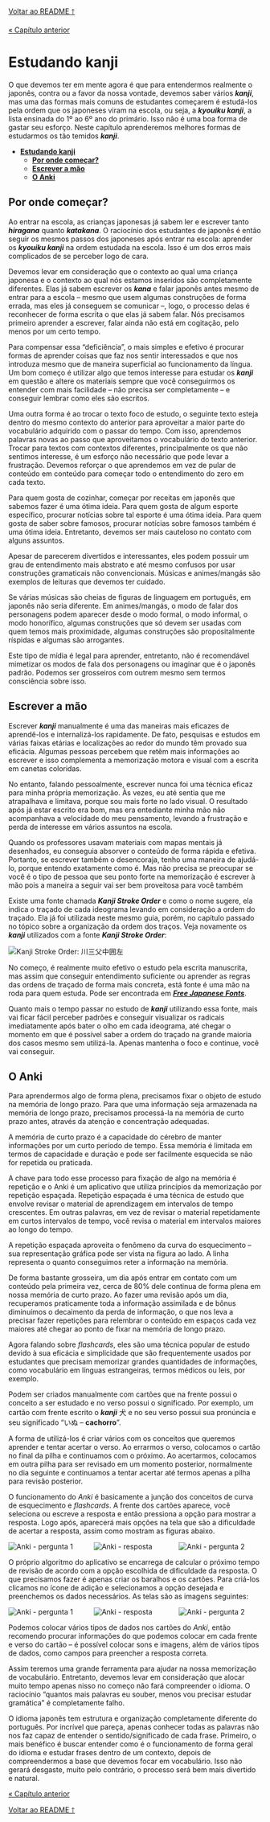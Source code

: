 [Voltar ao README 🡑](../README.md)

[« Capítulo anterior](lição04.md)

# **Estudando kanji**
O que devemos ter em mente agora é que para entendermos realmente o japonês, contra ou a favor da nossa vontade, devemos saber vários ***kanji***, mas uma das formas mais comuns de estudantes começarem é estudá-los pela ordem que os japoneses viram na escola, ou seja, a ***kyouiku kanji***, a lista ensinada do 1º ao 6º ano do primário.
Isso não é uma boa forma de gastar seu esforço.
Neste capítulo aprenderemos melhores formas de estudarmos os tão temidos ***kanji***.

- [**Estudando kanji**](#estudando-kanji)
	- [**Por onde começar?**](#por-onde-começar)
	- [**Escrever a mão**](#escrever-a-mão)
	- [**O Anki**](#o-anki)

## **Por onde começar?**
Ao entrar na escola, as crianças japonesas já sabem ler e escrever tanto ***hiragana*** quanto ***katakana***.
O raciocínio dos estudantes de japonês é então seguir os mesmos passos dos japoneses após entrar na escola: aprender os ***kyouiku kanji*** na ordem estudada na escola.
Isso é um dos erros mais complicados de se perceber logo de cara.

Devemos levar em consideração que o contexto ao qual uma criança japonesa e o contexto ao qual nós estamos inseridos são completamente diferentes.
Elas já sabem  escrever os ***kana*** e falar japonês antes mesmo de entrar para a escola – mesmo que usem algumas construções de forma errada, mas eles já conseguem se comunicar –, logo, o processo delas é reconhecer de forma escrita o que elas já sabem falar.
Nós precisamos primeiro aprender a escrever, falar ainda não está em cogitação, pelo menos por um certo tempo.

Para compensar essa “deficiência”, o mais simples e efetivo é procurar formas de aprender coisas que faz nos sentir interessados e que nos introduza mesmo que de maneira superficial ao funcionamento da língua.
Um bom começo é utilizar algo que temos interesse para estudar os ***kanji*** em questão e altere os materiais sempre que você conseguirmos os entender com mais facilidade – não precisa ser completamente – e conseguir lembrar como eles são escritos.

Uma outra forma é ao trocar o texto foco de estudo, o seguinte texto esteja dentro do mesmo contexto do anterior para aproveitar a maior parte do vocabulário adquirido com o passar do tempo.
Com isso, aprendemos palavras novas ao passo que aproveitamos o vocabulário do texto anterior.
Trocar para textos com contextos diferentes, principalmente os que não sentimos interesse, é um esforço não necessário que pode levar a frustração.
Devemos reforçar o que aprendemos em vez de pular de conteúdo em conteúdo para começar todo o entendimento do zero em cada texto.

Para quem gosta de cozinhar, começar por receitas em japonês que sabemos fazer é uma ótima ideia.
Para quem gosta de algum esporte específico, procurar notícias sobre tal esporte é uma ótima ideia.
Para quem gosta de saber sobre famosos, procurar notícias sobre famosos também é uma ótima ideia.
Entretanto, devemos ser mais cauteloso no contato com alguns assuntos.

Apesar de parecerem divertidos e interessantes, eles podem possuir um grau de entendimento mais abstrato e até mesmo confusos por usar construções gramaticais não convencionais.
Músicas e animes/mangás são exemplos de leituras que devemos ter cuidado.

Se várias músicas são cheias de figuras de linguagem em português, em japonês não seria diferente.
Em animes/mangás, o modo de falar dos personagens podem aparecer desde o modo formal, o modo informal, o modo honorífico, algumas construções que só devem ser usadas com quem temos mais proximidade, algumas construções são propositalmente ríspidas e algumas são arrogantes.

Este tipo de mídia é legal para aprender, entretanto, não é recomendável mimetizar os modos de fala dos personagens ou imaginar que é o japonês padrão.
Podemos ser grosseiros com outrem mesmo sem termos consciência sobre isso.

## **Escrever a mão**
Escrever ***kanji*** manualmente é uma das maneiras mais eficazes de aprendê-los e internalizá-los rapidamente.
De fato, pesquisas e estudos em várias faixas etárias e localizações ao redor do mundo têm provado sua eficácia.
Algumas pessoas percebem que retêm mais informações ao escrever e isso complementa a memorização motora e visual com a escrita em canetas coloridas.

No entanto, falando pessoalmente, escrever nunca foi uma técnica eficaz para minha própria memorização.
Às vezes, eu até sentia que me atrapalhava e limitava, porque sou mais forte no lado visual.
O resultado após já estar escrito era bom, mas era entediante minha mão não acompanhava a velocidade do meu pensamento, levando a frustração e perda de interesse em vários assuntos na escola.

Quando os professores usavam materiais com mapas mentais já desenhados, eu conseguia absorver o conteúdo de forma rápida e efetiva.
Portanto, se escrever também o desencoraja, tenho uma maneira de ajudá-lo, porque entendo exatamente como é.
Mas não precisa se preocupar se você é o tipo de pessoa que seu ponto forte na memorização é escrever à mão pois a maneira a seguir vai ser bem proveitosa para você também

Existe uma fonte chamada ***Kanji Stroke Order*** e como o nome sugere, ela indica o traçado de cada ideograma levando em consideração a ordem do traçado.
Ela já foi utilizada neste mesmo guia, porém, no capítulo passado no tópico sobre a organização da ordem dos traços.
Veja novamente os ***kanji*** utilizados com a fonte ***Kanji Stroke Order***:

![Kanji Stroke Order: 川三父中囲左](images/05/KSO.png)

No começo, é realmente muito efetivo o estudo pela escrita manuscrita, mas assim que conseguir entendimento suficiente ou aprender as regras das ordens de traçado de forma mais concreta, está fonte é uma mão na roda para quem estuda.
Pode ser encontrada em [***Free Japanese Fonts***](https://www.freejapanesefont.com/kanji-stroke-order-font-download/).

Quanto mais o tempo passar no estudo de ***kanji*** utilizando essa fonte, mais vai ficar fácil perceber padrões e conseguir visualizar os radicais imediatamente após bater o olho em cada ideograma, até chegar o momento em que é possível saber a ordem do traçado na grande maioria dos casos mesmo sem utilizá-la.
Apenas mantenha o foco e continue, você vai conseguir.

## **O Anki**
Para aprendermos algo de forma plena, precisamos fixar o objeto de estudo na memória de longo prazo.
Para que uma informação seja armazenada na memória de longo prazo, precisamos processá-la na memória de curto prazo antes, através da atenção e concentração adequadas.

A memória de curto prazo é a capacidade do cérebro de manter informações por um curto período de tempo.
Essa memória é limitada em termos de capacidade e duração e pode ser facilmente esquecida se não for repetida ou praticada.

A chave para todo esse processo para fixação de algo na memória é repetição e o Anki é um aplicativo que utiliza princípios da memorização por repetição espaçada.
Repetição espaçada é uma técnica de estudo que envolve revisar o material de aprendizagem em intervalos de tempo crescentes.
Em outras palavras, em vez de revisar o material repetidamente em curtos intervalos de tempo, você revisa o material em intervalos maiores ao longo do tempo.

A repetição espaçada aproveita o fenômeno da curva do esquecimento – sua representação gráfica pode ser vista na figura ao lado.
A linha representa o quanto conseguimos reter a informação na memória.

De forma bastante grosseira, um dia após entrar em contato com um conteúdo pela primeira vez, cerca de 80% dele continua de forma plena em nossa memória de curto prazo.
Ao fazer uma revisão após um dia, recuperamos praticamente toda a informação assimilada e de bônus diminuímos o decaimento da perda de informação, o que nos leva a precisar fazer repetições para relembrar o conteúdo em espaços cada vez maiores até chegar ao ponto de fixar na memória de longo prazo.

Agora falando sobre *flashcards*, eles são uma técnica popular de estudo devido à sua eficácia e simplicidade que são frequentemente usados por estudantes que precisam memorizar grandes quantidades de informações, como vocabulário em línguas estrangeiras, termos médicos ou leis, por exemplo.

Podem ser criados manualmente com cartões que na frente possui o conceito a ser estudado e no verso possui o significado.
Por exemplo, um cartão com frente escrito o ***kanji*** 犬 e no seu verso possui sua pronúncia e seu significado “いぬ – **cachorro**”.

A forma de utilizá-los é criar vários com os conceitos que queremos aprender e tentar acertar o verso.
Ao errarmos o verso, colocamos o cartão no final da pilha e continuamos com o próximo.
Ao acertarmos, colocamos em outra pilha para ser revisado em um momento posterior, normalmente no dia seguinte e continuamos a tentar acertar até termos apenas a pilha para revisão posterior.

O funcionamento do *Anki* é basicamente a junção dos conceitos de curva de esquecimento e *flashcards*.
A frente dos cartões aparece, você seleciona ou escreve a resposta e então pressiona a opção para mostrar a resposta.
Logo após, aparecerá mais opções na tela que são a dificuldade de acertar a resposta, assim como mostram as figuras abaixo.

<div style="display: grid; grid-template-columns: 1fr 1fr 1fr; gap: 5px;">
	<img src="./images/05/anki1.jpg" alt="Anki - pergunta 1" />
	<img src="./images/05/anki2.jpg" alt="Anki - resposta" />
	<img src="./images/05/anki3.jpg" alt="Anki - pergunta 2" />
</div>

O próprio algoritmo do aplicativo se encarrega de calcular o próximo tempo de revisão de acordo com a opção escolhida de dificuldade da resposta.
O que precisamos fazer é apenas criar os baralhos e os cartões.
Para criá-los clicamos no ícone de adição e selecionamos a opção desejada e preenchemos os dados necessários.
As telas são as imagens seguintes:

<div style="display: grid; grid-template-columns: 1fr 1fr 1fr; gap: 5px;">
	<img src="./images/05/anki4.jpg" alt="Anki - pergunta 1" />
	<img src="./images/05/anki5.jpg" alt="Anki - resposta" />
	<img src="./images/05/anki6.jpg" alt="Anki - pergunta 2" />
</div>

Podemos colocar vários tipos de dados nos cartões do *Anki*, então recomendo procurar informações do que podemos colocar em cada frente e verso do cartão – é possível colocar sons e imagens, além de vários tipos de dados, como campos para preencher a resposta correta.

Assim teremos uma grande ferramenta para ajudar na nossa memorização de vocabulário.
Entretanto, devemos levar em consideração que alocar muito tempo apenas nisso no começo não fará compreender o idioma.
O raciocínio “quantos mais palavras eu souber, menos vou precisar estudar gramática” é completamente falho.

O idioma japonês tem estrutura e organização completamente diferente do português.
Por incrível que pareça, apenas conhecer todas as palavras não nos faz capaz de entender o sentido/significado de cada frase.
Primeiro, o mais benéfico é buscar entender como é o funcionamento de forma geral do idioma e estudar frases dentro de um contexto, depois de compreendermos a base que devemos focar em vocabulário.
Isso não gerará desgaste, muito pelo contrário, o processo será bem mais divertido e natural.

[« Capítulo anterior](lição04.md)

[Voltar ao README 🡑](../README.md)